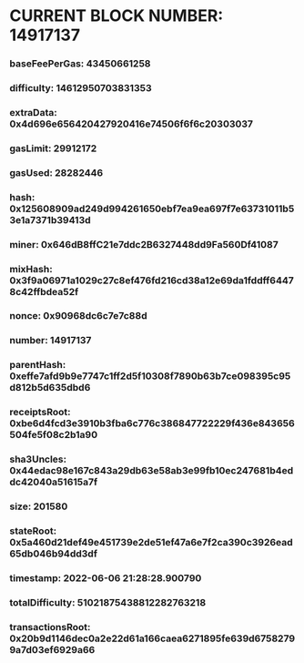 # CURRENT BLOCK NUMBER: 14917137

### baseFeePerGas: 43450661258
### difficulty: 14612950703831353
### extraData: 0x4d696e656420427920416e74506f6f6c20303037
### gasLimit: 29912172
### gasUsed: 28282446
### hash: 0x125608909ad249d994261650ebf7ea9ea697f7e63731011b53e1a7371b39413d
### miner: 0x646dB8ffC21e7ddc2B6327448dd9Fa560Df41087
### mixHash: 0x3f9a06971a1029c27c8ef476fd216cd38a12e69da1fddff64478c42ffbdea52f
### nonce: 0x90968dc6c7e7c88d
### number: 14917137
### parentHash: 0xeffe7afd9b9e7747c1ff2d5f10308f7890b63b7ce098395c95d812b5d635dbd6
### receiptsRoot: 0xbe6d4fcd3e3910b3fba6c776c386847722229f436e843656504fe5f08c2b1a90
### sha3Uncles: 0x44edac98e167c843a29db63e58ab3e99fb10ec247681b4eddc42040a51615a7f
### size: 201580
### stateRoot: 0x5a460d21def49e451739e2de51ef47a6e7f2ca390c3926ead65db046b94dd3df
### timestamp: 2022-06-06 21:28:28.900790
### totalDifficulty: 51021875438812282763218
### transactionsRoot: 0x20b9d1146dec0a2e22d61a166caea6271895fe639d67582799a7d03ef6929a66
